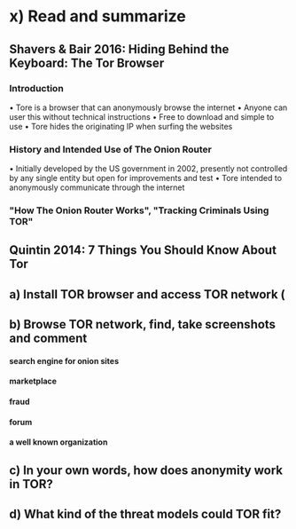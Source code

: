 # x) Read and summarize 

## Shavers & Bair 2016: Hiding Behind the Keyboard: The Tor Browser

### Introduction

•	Tore is a browser that can anonymously browse the internet
•	Anyone can user this without technical instructions
•	Free to download and simple to use 
•	Tore hides the originating IP when surfing the websites

### History and Intended Use of The Onion Router

•	Initially developed by the US government in 2002, presently not controlled by any single entity but open for improvements and test 
•	Tore intended to anonymously communicate through the internet


### "How The Onion Router Works", "Tracking Criminals Using TOR"


## Quintin 2014: 7 Things You Should Know About Tor

## a) Install TOR browser and access TOR network (


## b) Browse TOR network, find, take screenshots and comment

#### search engine for onion sites

#### marketplace

#### fraud

#### forum

#### a well known organization

## c) In your own words, how does anonymity work in TOR? 

## d) What kind of the threat models could TOR fit? 
